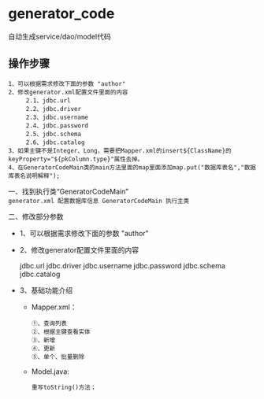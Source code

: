# generator_code
自动生成service/dao/model代码
## 操作步骤
```
1、可以根据需求修改下面的参数 "author"
2、修改generator.xml配置文件里面的内容
     2.1、jdbc.url
     2.2、jdbc.driver
     2.3、jdbc.username
     2.4、jdbc.password
     2.5、jdbc.schema
     2.6、jdbc.catalog
3、如果主键不是Integer、Long，需要把Mapper.xml的insert${ClassName}的keyProperty="${pkColumn.type}"属性去掉。
4、在GeneratorCodeMain类的main方法里面的map里面添加map.put("数据库表名","数据库表名说明解释");
```

一、找到执行类“GeneratorCodeMain”  
    ```
        generator.xml 配置数据库信息
        GeneratorCodeMain 执行主类
    ```

二、修改部分参数

* 1、可以根据需求修改下面的参数 "author"

* 2、修改generator配置文件里面的内容

    jdbc.url
    jdbc.driver
    jdbc.username
    jdbc.password
    jdbc.schema
    jdbc.catalog

* 3、基础功能介绍
   * Mapper.xml：
       ```
       ①、查询列表
       ②、根据主键查看实体
       ③、新增
       ④、更新
       ⑤、单个、批量删除
       ```
   * Model.java:  
        ```
        重写toString()方法；
        ```
